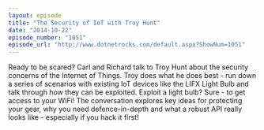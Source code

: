 ```yaml
---
layout: episode
title: "The Security of IoT with Troy Hunt"
date: "2014-10-22"
episode_number: "1051"
episode_url: "http://www.dotnetrocks.com/default.aspx?ShowNum=1051"
---
```


Ready to be scared? Carl and Richard talk to Troy Hunt about the security concerns of the Internet of Things. Troy does what he does best - run down a series of scenarios with existing IoT devices like the LIFX Light Bulb and talk through how they can be exploited. Exploit a light bulb? Sure - to get access to your WiFi! The conversation explores key ideas for protecting your gear, why you need defence-in-depth and what a robust API really looks like - especially if you hack it first!
